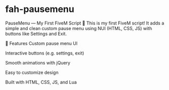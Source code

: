 # fah-pausemenu
PauseMenu — My First FiveM Script 🎉
This is my first FiveM script!
It adds a simple and clean custom pause menu using NUI (HTML, CSS, JS) with buttons like Settings and Exit.

🌟 Features
Custom pause menu UI

Interactive buttons (e.g. settings, exit)

Smooth animations with jQuery

Easy to customize design

Built with HTML, CSS, JS, and Lua